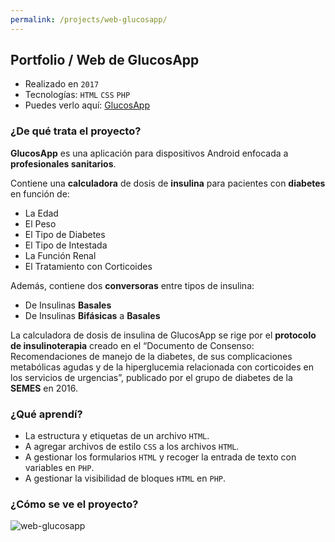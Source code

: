 ```yaml
---
permalink: /projects/web-glucosapp/
---
```


## Portfolio / Web de GlucosApp

* Realizado en `2017`
* Tecnologías: `HTML` `CSS` `PHP`
* Puedes verlo aquí: [GlucosApp](glucosapp.com)

### ¿De qué trata el proyecto?

**GlucosApp** es una aplicación para dispositivos Android enfocada a **profesionales sanitarios**. 

Contiene una **calculadora** de dosis de **insulina** para pacientes con **diabetes** en función de:

- La Edad
- El Peso
- El Tipo de Diabetes
- El Tipo de Intestada
- La Función Renal
- El Tratamiento con Corticoides

Además, contiene dos **conversoras** entre tipos de insulina:

- De Insulinas **Basales**
- De Insulinas **Bifásicas** a **Basales**

La calculadora de dosis de insulina de GlucosApp se rige por el **protocolo de insulinoterapia** creado en el “Documento de Consenso: Recomendaciones de manejo de la diabetes, de sus complicaciones metabólicas agudas y de la hiperglucemia relacionada con corticoides en los servicios de urgencias”, publicado por el grupo de diabetes de la **SEMES** en 2016.

### ¿Qué aprendí?

- La estructura y etiquetas de un archivo `HTML`.
- A agregar archivos de estilo `CSS` a los archivos `HTML`.
- A gestionar los formularios `HTML` y recoger la entrada de texto con variables en `PHP`.
- A gestionar la visibilidad de bloques `HTML` en `PHP`.

### ¿Cómo se ve el proyecto?

![web-glucosapp](../images/web-glucosapp.png)
